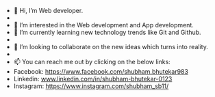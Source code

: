 - 👋 Hi, I’m Web developer.
- 
- 👀 I’m interested in the Web development and App development.
- 🌱 I’m currently learning new technology trends like Git and Github.
- 
- 💞️ I’m looking to collaborate on the new ideas which turns into reality.
- 
- 📫 You can reach me out by clicking on the below links:
-  Facebook: https://www.facebook.com/shubham.bhutekar983 
-  Linkedin: www.linkedin.com/in/shubham-bhutekar-0123
-  Instagram: https://www.instagram.com/shubham_sb11/

<!---
ShubhamBhutekar/ShubhamBhutekar is a ✨ special ✨ repository because its `README.md` (this file) appears on your GitHub profile.
You can click the Preview link to take a look at your changes.
--->
